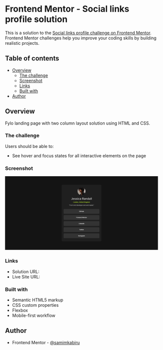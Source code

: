 # Frontend Mentor - Social links profile solution

This is a solution to the [Social links profile challenge on Frontend Mentor](https://www.frontendmentor.io/challenges/social-links-profile-UG32l9m6dQ). Frontend Mentor challenges help you improve your coding skills by building realistic projects.

## Table of contents

- [Overview](#overview)
  - [The challenge](#the-challenge)
  - [Screenshot](#screenshot)
  - [Links](#links)
  - [Built with](#built-with)
- [Author](#author)

## Overview

Fylo landing page with two column layout solution using HTML and CSS.

### The challenge

Users should be able to:

- See hover and focus states for all interactive elements on the page

### Screenshot

![](images/Screenshot.png)

### Links

- Solution URL: [](https://github.com/samimkabiru/Social-links-profile.git)
- Live Site URL: [](https://so-links.vercel.app)

### Built with

- Semantic HTML5 markup
- CSS custom properties
- Flexbox
- Mobile-first workflow

## Author

- Frontend Mentor - [@samimkabiru](https://www.frontendmentor.io/profile/samimkabiru)
